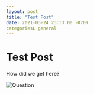 ```yaml
---
layout: post
title: "Test Post"
date: 2021-03-24 23:33:00 -0700
categoriesL general
---
```

Test Post
===========

How did we get here?

![Question](https://res.cloudinary.com/gwhc/image/upload/v1530219514/samples/people/bicycle.jpg)

